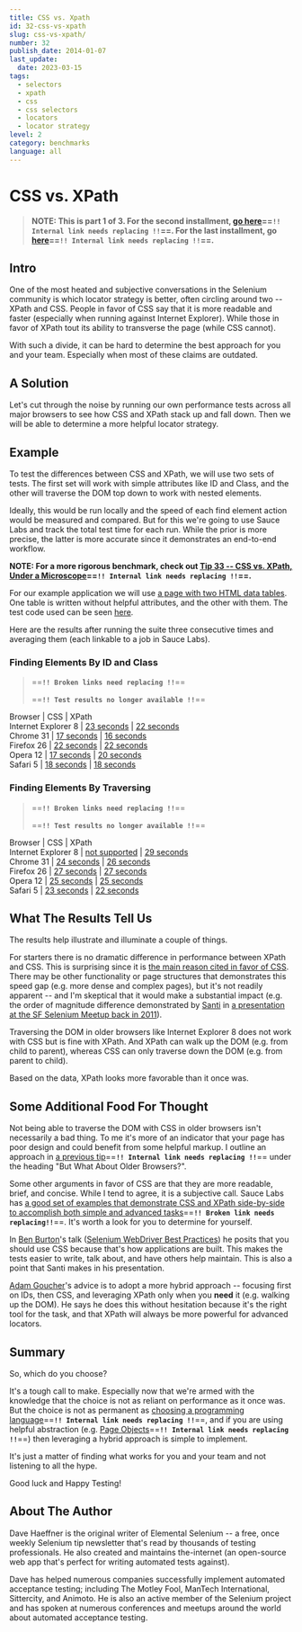 ```yaml
---
title: CSS vs. Xpath
id: 32-css-vs-xpath
slug: css-vs-xpath/
number: 32
publish_date: 2014-01-07
last_update:
  date: 2023-03-15
tags:
  - selectors
  - xpath
  - css
  - css selectors
  - locators
  - locator strategy
level: 2
category: benchmarks
language: all
---
```


# CSS vs. XPath

>__NOTE: This is part 1 of 3. For the second installment, [go here](http://elementalselenium.com/tips/33-xpath-vs-css-revisited)==**`!! Internal link needs replacing !!`**==. For the last installment, go [here](http://elementalselenium.com/tips/34-xpath-vs-css-revisited-2)==**`!! Internal link needs replacing !!`**==.__
## Intro

One of the most heated and subjective conversations in the Selenium community is which locator strategy is better, often circling around two -- XPath and CSS. People in favor of CSS say that it is more readable and faster (especially when running against Internet Explorer). While those in favor of XPath tout its ability to transverse the page (while CSS cannot).

With such a divide, it can be hard to determine the best approach for you and your team. Especially when most of these claims are outdated.

## A Solution

Let's cut through the noise by running our own performance tests across all major browsers to see how CSS and XPath stack up and fall down. Then we will be able to determine a more helpful locator strategy.

## Example

To test the differences between CSS and XPath, we will use two sets of tests. The first set will work with simple attributes like ID and Class, and the other will traverse the DOM top down to work with nested elements.

Ideally, this would be run locally and the speed of each find element action would be measured and compared. But for this we're going to use Sauce Labs and track the total test time for each run. While the prior is more precise, the latter is more accurate since it demonstrates an end-to-end workflow.

__NOTE: For a more rigorous benchmark, check out [Tip 33 -- CSS vs. XPath, Under a Microscope](http://elementalselenium.com/tips/33-xpath-vs-css-revisited)==**`!! Internal link needs replacing !!`**==.__

For our example application we will use [a page with two HTML data tables](http://the-internet.herokuapp.com/tables). One table is written without helpful attributes, and the other with them. The test code used can be seen [here](https://gist.github.com/tourdedave/8309313).

Here are the results after running the suite three consecutive times and averaging them (each linkable to a job in Sauce Labs).

### Finding Elements By ID and Class


>==**`!! Broken links need replacing !!`**==
>
>==**`!! Test results no longer available !!`**==

Browser | CSS | XPath  
Internet Explorer 8 | [23 seconds](https://saucelabs.com/tests/99c76814cf9749ef83a0908af96f36e8)  | [22 seconds](https://saucelabs.com/tests/3052b7b1d04d4a6ca8e69a78e2c7143f)  
Chrome 31           | [17 seconds](https://saucelabs.com/tests/57e12106969b4c27a888f34815eabade)  | [16 seconds](https://saucelabs.com/tests/aadb81d6c7e74485aa6b4cc8b5545306)  
Firefox 26          | [22 seconds](https://saucelabs.com/tests/0195437ad34f41be9ccf50d2b354bca5)  | [22 seconds](https://saucelabs.com/tests/882bb654f1f247938d9283acd687c6a7)  
Opera 12            | [17 seconds](https://saucelabs.com/tests/dc33e27d94ed4a6481375223bf836647)  | [20 seconds](https://saucelabs.com/tests/0f1187556f50476484c71e182151c70c)  
Safari 5            | [18 seconds](https://saucelabs.com/tests/4bc307aec4d9467e85538d29ac9929d1)  | [18 seconds](https://saucelabs.com/tests/8bd1c7fbb2604429ba903f0a814ee9df)  

### Finding Elements By Traversing

>==**`!! Broken links need replacing !!`**==
>
>==**`!! Test results no longer available !!`**==

Browser | CSS | XPath  
Internet Explorer 8 | [not supported](https://saucelabs.com/tests/4caa9a370f234359afbd31bb86ae3089)  | [29 seconds](https://saucelabs.com/tests/8405a88ef187475d9ca191fb2adf5634)  
Chrome 31           | [24 seconds](https://saucelabs.com/tests/cdae032631a34f87b75ca1daadbaf6cf)  | [26 seconds](https://saucelabs.com/tests/cae82a0567d845858c35602d34558f8c)  
Firefox 26          | [27 seconds](https://saucelabs.com/tests/62192045bf2149e6bae5f1010b491810)  | [27 seconds](https://saucelabs.com/tests/50dc24e1e484489cbe8eaa8eb2cebbf1)  
Opera 12            | [25 seconds](https://saucelabs.com/tests/399fbd76410d42ca9207ed829da93952)  | [25 seconds](https://saucelabs.com/tests/0f4bd7a9ab8c4bdcb5d0bef91043c41b)  
Safari 5            | [23 seconds](https://saucelabs.com/tests/9247cb6c27c9431b8f5d555ee00e22c3)  | [22 seconds](https://saucelabs.com/tests/7cf2656786094645b9fcf2329f452c80)  


## What The Results Tell Us

The results help illustrate and illuminate a couple of things.

For starters there is no dramatic difference in performance between XPath and CSS. This is surprising since it is [the main reason cited in favor of CSS](http://stackoverflow.com/questions/13975595/why-one-should-prefer-using-css-over-xpath-in-ie/14139380#14139380). There may be other functionality or page structures that demonstrates this speed gap (e.g. more dense and complex pages), but it's not readily apparent -- and I'm skeptical that it would make a substantial impact (e.g. the order of magnitude difference demonstrated by [Santi](https://twitter.com/santiycr) in [a presentation at the SF Selenium Meetup back in 2011](http://www.youtube.com/watch?v=6vPu3TO6XZ4)).

Traversing the DOM in older browsers like Internet Explorer 8 does not work with CSS but is fine with XPath. And XPath can walk up the DOM (e.g. from child to parent), whereas CSS can only traverse down the DOM (e.g. from parent to child).

Based on the data, XPath looks more favorable than it once was.

## Some Additional Food For Thought

Not being able to traverse the DOM with CSS in older browsers isn't necessarily a bad thing. To me it's more of an indicator that your page has poor design and could benefit from some helpful markup. I outline an approach in [a previous tip](http://elementalselenium.com/tips/25-tables)==**`!! Internal link needs replacing !!`**== under the heading "But What About Older Browsers?".

Some other arguments in favor of CSS are that they are more readable, brief, and concise. While I tend to agree, it is a subjective call. Sauce Labs has [a good set of examples that demonstrate CSS and XPath side-by-side to accomplish both simple and advanced tasks](http://saucelabs.com/resources/selenium/css-selectors)==**`!! Broken link needs replacing!!`**==. It's worth a look for you to determine for yourself.

In [Ben Burton](https://twitter.com/bjburton)'s talk ([Selenium WebDriver Best Practices](http://vimeo.com/44133409)) he posits that you should use CSS because that's how applications are built. This makes the tests easier to write, talk about, and have others help maintain. This is also a point that Santi makes in his presentation.

[Adam Goucher](https://twitter.com/adamgoucher)'s advice is to adopt a more hybrid approach -- focusing first on IDs, then CSS, and leveraging XPath only when you __need__ it (e.g. walking up the DOM). He says he does this without hesitation because it's the right tool for the task, and that XPath will always be more powerful for advanced locators.

## Summary

So, which do you choose?

It's a tough call to make. Especially now that we're armed with the knowledge that the choice is not as reliant on performance as it once was. But the choice is not as permanent as [choosing a programming language](http://elementalselenium.com/tips/21-choosing-a-language)==**`!! Internal link needs replacing !!`**==, and if you are using helpful abstraction (e.g. [Page Objects](http://elementalselenium.com/tips/tags/page_object)==**`!! Internal link needs replacing !!`**==) then leveraging a hybrid approach is simple to implement.

It's just a matter of finding what works for you and your team and not listening to all the hype.

Good luck and Happy Testing!

## About The Author

Dave Haeffner is the original writer of Elemental Selenium -- a free, once weekly Selenium tip newsletter that's read by thousands of testing professionals. He also created and maintains the-internet (an open-source web app that's perfect for writing automated tests against).

Dave has helped numerous companies successfully implement automated acceptance testing; including The Motley Fool, ManTech International, Sittercity, and Animoto. He is also an active member of the Selenium project and has spoken at numerous conferences and meetups around the world about automated acceptance testing.
